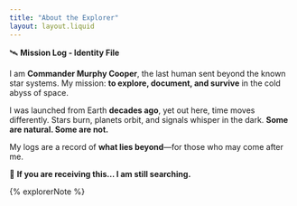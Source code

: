 ```yaml
---
title: "About the Explorer"
layout: layout.liquid
---
```



🛰 **Mission Log - Identity File**  

I am **Commander Murphy Cooper**, the last human sent beyond the known star systems. My mission: **to explore, document, and survive** in the cold abyss of space.  

I was launched from Earth **decades ago**, yet out here, time moves differently. Stars burn, planets orbit, and signals whisper in the dark. **Some are natural. Some are not.**  

My logs are a record of **what lies beyond**—for those who may come after me.  

📡 **If you are receiving this… I am still searching.**  


{% explorerNote %}
